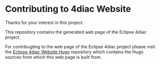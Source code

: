 # Contributing to 4diac Website

Thanks for your interest in this project.

This repository contains the generated web page of the Eclipse 4diac project.

For contribugting to the web page of the Eclipse 4diac project please visit the [Eclipse 4diac Website Hugo](https://github.com/eclipse-4diac/4diac-website-hugo) repository which contains the Hugo sources from which this web page is built from. 
